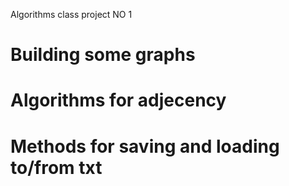 Algorithms class project NO 1

# Building some graphs
# Algorithms for adjecency
# Methods for saving and loading to/from txt
